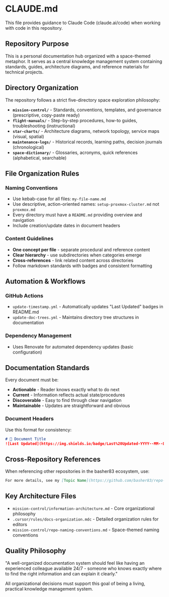 # CLAUDE.md

This file provides guidance to Claude Code (claude.ai/code) when working with code in this repository.

## Repository Purpose

This is a personal documentation hub organized with a space-themed metaphor. It serves as a central knowledge management system containing standards, guides, architecture diagrams, and reference materials for technical projects.

## Directory Organization

The repository follows a strict five-directory space exploration philosophy:

- **`mission-control/`** - Standards, conventions, templates, and governance (prescriptive, copy-paste ready)
- **`flight-manuals/`** - Step-by-step procedures, how-to guides, troubleshooting (instructional)
- **`star-charts/`** - Architecture diagrams, network topology, service maps (visual, spatial)
- **`maintenance-logs/`** - Historical records, learning paths, decision journals (chronological)
- **`space-dictionary/`** - Glossaries, acronyms, quick references (alphabetical, searchable)

## File Organization Rules

### Naming Conventions
- Use kebab-case for all files: `my-file-name.md`
- Use descriptive, action-oriented names: `setup-proxmox-cluster.md` not `proxmox.md`
- Every directory must have a `README.md` providing overview and navigation
- Include creation/update dates in document headers

### Content Guidelines
- **One concept per file** - separate procedural and reference content
- **Clear hierarchy** - use subdirectories when categories emerge
- **Cross-references** - link related content across directories
- Follow markdown standards with badges and consistent formatting

## Automation & Workflows

### GitHub Actions
- `update-timestamp.yml` - Automatically updates "Last Updated" badges in README.md
- `update-doc-trees.yml` - Maintains directory tree structures in documentation

### Dependency Management
- Uses Renovate for automated dependency updates (basic configuration)

## Documentation Standards

Every document must be:
- **Actionable** - Reader knows exactly what to do next
- **Current** - Information reflects actual state/procedures
- **Discoverable** - Easy to find through clear navigation
- **Maintainable** - Updates are straightforward and obvious

### Document Headers
Use this format for consistency:
```markdown
# 📐 Document Title
![Last Updated](https://img.shields.io/badge/Last%20Updated-YYYY--MM--DD-success)
```

## Cross-Repository References

When referencing other repositories in the basher83 ecosystem, use:
```markdown
For more details, see my [Topic Name](https://github.com/basher83/repo-name/blob/main/path/to/file.md).
```

## Key Architecture Files

- `mission-control/information-architecture.md` - Core organizational philosophy
- `.cursor/rules/docs-organization.mdc` - Detailed organization rules for editors
- `mission-control/repo-naming-conventions.md` - Space-themed naming conventions

## Quality Philosophy

"A well-organized documentation system should feel like having an experienced colleague available 24/7 - someone who knows exactly where to find the right information and can explain it clearly."

All organizational decisions must support this goal of being a living, practical knowledge management system.